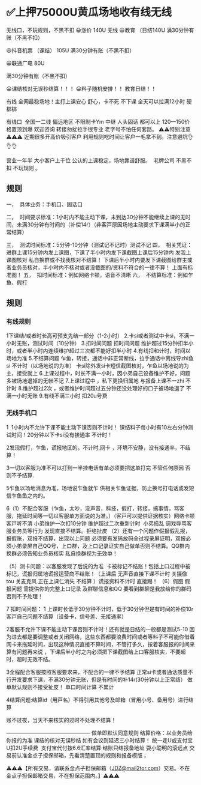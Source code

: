 # ✅上押75000U黄瓜场地收有线无线

无线口，不玩规则，不黑不扣
😀涨价 140U
无线
😃教育 （日结140U
满30分钟有账（不黑不扣）

😃抖音机票 （课结） 105U
满30分钟有账（不黑不扣）

😀联通广电 80U

满30分钟有账（不黑不扣）

😀课结核对无误秒结算！！！
😀料子随机安排！！ 教育日结！！


有线
全网最稳场地！主打上课安心 舒心，卡不死 不下课 全天可以拉满12小时 硬梆梆

有线口  全国一二线 偏远地区 不限制卡Ym 中继 人头固话 都可以上 
120—150价格置顶到爆 
欢迎咨询
转接勿扰拉手很专业 老字号不怕任何套路。
⚠️⚠️特别注意⚠️⚠️⚠️ 近期很多开高价吸引客户 利用规则吃时间让客户一毛拿不到。注意避坑👌👌👌

 营业一年半 大小客户上千位 公认的上课稳定，场地靠谱舒服。  老牌公司 不黑不扣 不玩规则 。

## 规则

一，  具体业务：手机口、固话口

二，  时间要求标准：1小时内不能主动下课，未到达30分钟不能继续上课的无时间，未满30分钟有时间的（补偿14r）（非客戸原因场地主动要求下课满半小的正常结算）

三，  测试时间标准：5分钟-10分钟（测试记不记时）测试不记
四，  相关凭证：进群上课15分钟内发上课图，下课了半小时内发下课截图上课后15分钟内
发我上课图核对 私自换群或不找我核对不结算！
下课后半小时内要发下课截图给群主或者业务员核对，半小时内不核对或者没截图的/资料不符合的一律不算！
上面有标准图！
五，  扣时间标准：例如网络卡顿，语音不清晰
六，  不结算标准：例如乍鱼、假打

## 规则
### 有线规则
1下课结/或者时长高可预支先结一部分（1-2小时）
2.卡si或者测试中卡si，不满一小时无账，测试时间（10分钟）
3.扣时间问题
扣时间问题 维护超过15分钟扣半小时，或者半小时内连续维护超过三次都不能好扣半小时
4.有线扣和计时，时间以场地为准
5.不结算问题
乍鱼，转接，通话中非正常断线，拉手通话中离线导zhi鱼si 不计时（以场地说的为准）
卡si除外发si卡短信截图核对，乍鱼以场地说的为主，接受就上
6.上课过程中，时长不满一小时，因小弟自己设备维护不好，问题多被场地退掉的无帐不记
7.上课过程中 ，私下更换归属地 与报备上课不一zhi 不计时 
8.维护超过2次 ，或者维护时间超过五分钟还没处理好的口子被场地退了 不满一小时无账
9.有线不满三小时 扣20u号费

### 无线手机口
1  1小时内不允许下课不能主动下课否则不计时！ 课结料子每小时有10左右分钟测试时间！20分钟以下卡si没有接通率 不计时！

2发现假打，乍鱼，谎报地区的。不计时,网卡 ，环境不安静，没有接通率，不结算！

3一切以客服为准不可以打到一半挂电话有单必须要把这单打完 不管任何原因 否则不予结算.


5乍鱼以场地消息为准，场地说乍鱼就乍 供相关乍鱼证据，防止换号打电话或发短信乍鱼鱼之内的。

6（1）不配合客服（乍鱼，太吵，没声音，科技，假打，转接，搞事情，骂客服，拖延时间等一切以客服单方面说的为准。）（客戸可以提供证据核实）网络卡顿 客戸听不清 小弟维护一次扣10分钟 维护超过二次重新计时  小弟捣乱 调戏辱骂客服业务员等行为 发现直接不结算。拒绝扯皮
（2）还有一个问题作假报假乱报，报假账，双报不结算，出现以上问题 必须要有发码放码全过程录屏证明，双报必须小弟录屏自己QQ号，上口群，及上口记录证实自己做单否则不结算。QQ群内换群必须告知业务员核实 私自换群视为无效单！

（5）测卡问题：以客服发现了后说的为准  卡被标记不结账！包括上口过程中被标记，谎报归属地谎报运营商不结账！（上课后 无声音直接下课不计时 关摄像tou 关麦克风 正在上课仁消失 不结算 ）谎报资料不计时 直接踢！
（6）假图 假报问题 需提供你的完整上口记录 及群聊信息和QQ 要看到群聊是我放给你的群码 否则不予处理！

7 扣时间问题：
1 上课时长低于30分钟不计时，低于30分钟但是有时间的补偿10r
客戸自己问题不结算（设备卡，信号差、无接通率）

2客服不允许下课不能主动下课否则不计时！还有就是日结的一般都是测试5-10 因为进去都是要调整或者关闭网络，这些东西都要浪费时间或者等料子不可能你借着网卡来拖延时间，出现这种情况直接不算时间，不管打多久，按着客服报的时间来算有问题再来说
，下课后半小时之内必须把下课截图给上口客服核实，不要超时，超时无效不结。

3全程配合客服按照客服要求来，不配合的一律不予结算
正常si卡或者通话质量不行开发要求下课，不满30分钟无账，但是有时间的补14r(30分钟以上正常结）
做单默认规则不接受扯皮！
单口时间计算 不累计

4结算问题:结算id（用戸名）不得引用其他号及邮箱（冒用小号、备用号）进行结算 

账不过夜，当天不来核实的过时不处理不结算！

————————————————
做单即默认同意规则
结算价格：以业务员给你报的为准
课结的核对无误秒结 
如有会议则延迟三小时结算！
统一走U或支付宝U扣2U手续费  支付宝代付按6.6汇率结算 
结账只结报备地址 耍小聪明的滚远点
交易前认准金点子担保邮箱，先看清楚置顶的规则和报备模版；



⚠️⚠️⚠️【所有交易，请联系金点子担保邮箱（JDZ@mail2tor.com）交易。不在金点子担保邮箱交易，不在担保范围内。】⚠️⚠️⚠️
